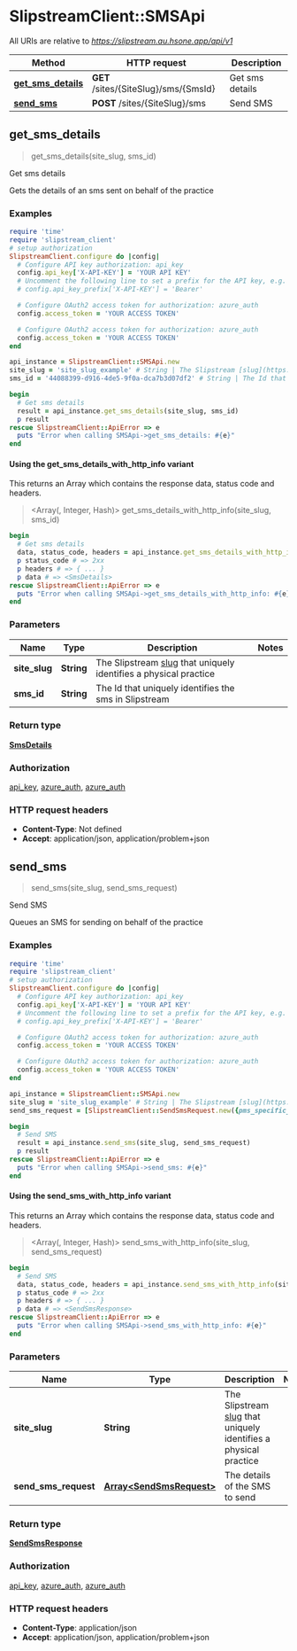 # SlipstreamClient::SMSApi

All URIs are relative to *https://slipstream.au.hsone.app/api/v1*

| Method | HTTP request | Description |
| ------ | ------------ | ----------- |
| [**get_sms_details**](SMSApi.md#get_sms_details) | **GET** /sites/{SiteSlug}/sms/{SmsId} | Get sms details |
| [**send_sms**](SMSApi.md#send_sms) | **POST** /sites/{SiteSlug}/sms | Send SMS |


## get_sms_details

> <SmsDetails> get_sms_details(site_slug, sms_id)

Get sms details

Gets the details of an sms sent on behalf of the practice

### Examples

```ruby
require 'time'
require 'slipstream_client'
# setup authorization
SlipstreamClient.configure do |config|
  # Configure API key authorization: api_key
  config.api_key['X-API-KEY'] = 'YOUR API KEY'
  # Uncomment the following line to set a prefix for the API key, e.g. 'Bearer' (defaults to nil)
  # config.api_key_prefix['X-API-KEY'] = 'Bearer'

  # Configure OAuth2 access token for authorization: azure_auth
  config.access_token = 'YOUR ACCESS TOKEN'

  # Configure OAuth2 access token for authorization: azure_auth
  config.access_token = 'YOUR ACCESS TOKEN'
end

api_instance = SlipstreamClient::SMSApi.new
site_slug = 'site_slug_example' # String | The Slipstream [slug](https://sqids.org/) that uniquely identifies a physical practice
sms_id = '44088399-d916-4de5-9f0a-dca7b3d07df2' # String | The Id that uniquely identifies the sms in Slipstream

begin
  # Get sms details
  result = api_instance.get_sms_details(site_slug, sms_id)
  p result
rescue SlipstreamClient::ApiError => e
  puts "Error when calling SMSApi->get_sms_details: #{e}"
end
```

#### Using the get_sms_details_with_http_info variant

This returns an Array which contains the response data, status code and headers.

> <Array(<SmsDetails>, Integer, Hash)> get_sms_details_with_http_info(site_slug, sms_id)

```ruby
begin
  # Get sms details
  data, status_code, headers = api_instance.get_sms_details_with_http_info(site_slug, sms_id)
  p status_code # => 2xx
  p headers # => { ... }
  p data # => <SmsDetails>
rescue SlipstreamClient::ApiError => e
  puts "Error when calling SMSApi->get_sms_details_with_http_info: #{e}"
end
```

### Parameters

| Name | Type | Description | Notes |
| ---- | ---- | ----------- | ----- |
| **site_slug** | **String** | The Slipstream [slug](https://sqids.org/) that uniquely identifies a physical practice |  |
| **sms_id** | **String** | The Id that uniquely identifies the sms in Slipstream |  |

### Return type

[**SmsDetails**](SmsDetails.md)

### Authorization

[api_key](../README.md#api_key), [azure_auth](../README.md#azure_auth), [azure_auth](../README.md#azure_auth)

### HTTP request headers

- **Content-Type**: Not defined
- **Accept**: application/json, application/problem+json


## send_sms

> <SendSmsResponse> send_sms(site_slug, send_sms_request)

Send SMS

Queues an SMS for sending on behalf of the practice

### Examples

```ruby
require 'time'
require 'slipstream_client'
# setup authorization
SlipstreamClient.configure do |config|
  # Configure API key authorization: api_key
  config.api_key['X-API-KEY'] = 'YOUR API KEY'
  # Uncomment the following line to set a prefix for the API key, e.g. 'Bearer' (defaults to nil)
  # config.api_key_prefix['X-API-KEY'] = 'Bearer'

  # Configure OAuth2 access token for authorization: azure_auth
  config.access_token = 'YOUR ACCESS TOKEN'

  # Configure OAuth2 access token for authorization: azure_auth
  config.access_token = 'YOUR ACCESS TOKEN'
end

api_instance = SlipstreamClient::SMSApi.new
site_slug = 'site_slug_example' # String | The Slipstream [slug](https://sqids.org/) that uniquely identifies a physical practice
send_sms_request = [SlipstreamClient::SendSmsRequest.new({pms_specific_id: '{064a5f0e-0b0e-4e1e-8e1e-0e0e0e0e0e0e}', to: '+31612345678', message_body: 'Hello, this is a test message'})] # Array<SendSmsRequest> | The details of the SMS to send

begin
  # Send SMS
  result = api_instance.send_sms(site_slug, send_sms_request)
  p result
rescue SlipstreamClient::ApiError => e
  puts "Error when calling SMSApi->send_sms: #{e}"
end
```

#### Using the send_sms_with_http_info variant

This returns an Array which contains the response data, status code and headers.

> <Array(<SendSmsResponse>, Integer, Hash)> send_sms_with_http_info(site_slug, send_sms_request)

```ruby
begin
  # Send SMS
  data, status_code, headers = api_instance.send_sms_with_http_info(site_slug, send_sms_request)
  p status_code # => 2xx
  p headers # => { ... }
  p data # => <SendSmsResponse>
rescue SlipstreamClient::ApiError => e
  puts "Error when calling SMSApi->send_sms_with_http_info: #{e}"
end
```

### Parameters

| Name | Type | Description | Notes |
| ---- | ---- | ----------- | ----- |
| **site_slug** | **String** | The Slipstream [slug](https://sqids.org/) that uniquely identifies a physical practice |  |
| **send_sms_request** | [**Array&lt;SendSmsRequest&gt;**](SendSmsRequest.md) | The details of the SMS to send |  |

### Return type

[**SendSmsResponse**](SendSmsResponse.md)

### Authorization

[api_key](../README.md#api_key), [azure_auth](../README.md#azure_auth), [azure_auth](../README.md#azure_auth)

### HTTP request headers

- **Content-Type**: application/json
- **Accept**: application/json, application/problem+json


